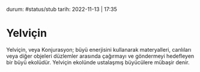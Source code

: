 durum: #status/stub 
tarih: 2022-11-13 | 17:35
# Yelviçin
Yelviçin, veya Konjurasyon; büyü enerjisini kullanarak materyalleri, canlıları veya diğer objeleri düzlemler arasında çağırmayı ve göndermeyi hedefleyen bir büyü ekolüdür. Yelviçin ekolünde ustalaşmış büyücülere mübaşir denir.
